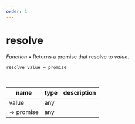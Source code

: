 ```yaml
---
order: 1
---
```

# resolve

_Function_ &bull; Returns a promise that resolve to _value_.

<pre><code>resolve value &rarr; promise</code></pre>
<br>

| name | type | description |
|------|------|-------------|
|value|any||
|&rarr; promise|any||



